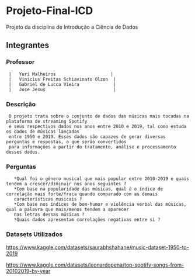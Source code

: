 # Projeto-Final-ICD
Projeto da disciplina de Introdução a Ciência de Dados
## Integrantes
### Professor
     |   Yuri Malheiros                     |
     |   Vinicius Freitas Schiavinato Olzon  |
     |   Gabriel de Lucca Vieira             |
     |   Jose Jesus                          |

### Descrição
     O projeto trata sobre o conjunto de dados das músicas mais tocadas na plataforma de streaming Spotify
     e seus respectivos dados nos anos entre 2010 e 2019, tal como estuda os dados de músicas lançadas
     entre 1950 e 2019. Esses dados são capazes de gerar diversas perguntas e respostas, o que serão convertidos
     para informações a partir do tratamento, análise e processamento desses dados.
       
### Perguntas
       *Qual foi o gênero musical que mais popular entre 2010-2019 e quais tendem a crescer/diminuir nos anos seguintes ?
       *Com base na popularidade das músicas, qual é o índice de correlação mais forte/fraca quando comparado com as demais
       características musicais ?
       *Com base nos índices de bom-humor e violência verbal das músicas, qual a palavra que mais/menos tendem a aparecer
       nas letras dessas músicas ?
       *Quais dados apresentam correlações negativas entre si ?
       
### Datasets Utilizados
https://www.kaggle.com/datasets/saurabhshahane/music-dataset-1950-to-2019

https://www.kaggle.com/datasets/leonardopena/top-spotify-songs-from-20102019-by-year
